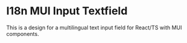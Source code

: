 # I18n MUI Input Textfield

This is a design for a multilingual text input field for React/TS with MUI components.